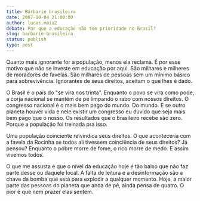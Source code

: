 ```yaml
---
title: Bárbarie brasileira
date: 2007-10-04 21:00:00
author: lucas.maia2
debate: Por que a educação não tem prioridade no Brasil?
slug: barbarie-brasileira
status: publish 
type: post
---
```


Quanto mais ignorante for a população, menos ela reclama. É por esse motivo que não se investe em educação por aqui. São milhares e milheres de moradores de favelas. São milhares de pessoas sem um mínimo básico para sobrevivência. Ignorantes de seus direitos, aceitam o que lhes é dado.   

O Brasil é o país do "se vira nos trinta". Enquanto o povo se vira como pode, a corja nacional se mantém de pé limpando o rabo com nossos direitos. O congresso nacional é o mais bem pago do mundo. Do mundo. E se outro planeta houver vida e nele existir um congresso eu duvido que seja mais bem pago que o nosso. Os resultados que o brasileiro recebe são zero. Porque a população foi treinada pra isso.   

Uma população coinciente reivindica seus direitos. O que aconteceria com a favela da Rocinha se todos ali tivessem coinciência de seus direitos? Já pensou? Enquanto o pobre morre de fome, o rico morre de medo. E assim vivemos todos.   

O que me assusta é que o nível da educação hoje é tão baixo que não faz parte desse ou daquele local. A falta de leitura e a desinformação são a chave da bomba que está para explodir a qualquer momento. Hoje, a maior parte das pessoas do planeta que anda de pé, ainda pensa de quatro. O pior é que nem prazer elas sentem.
